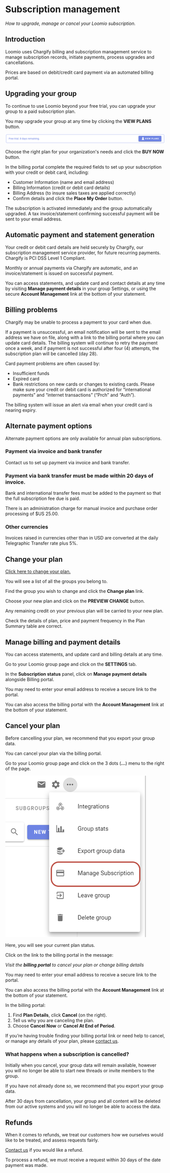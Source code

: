 # Subscription management
_How to upgrade, manage or cancel your Loomio subscription._

## Introduction
Loomio uses Chargify billing and subscription management service to manage subscription records, initiate payments, process upgrades and cancellations.

Prices are based on debit/credit card payment via an automated billing portal.

## Upgrading your group
To continue to use Loomio beyond your free trial, you can upgrade your group to a paid subscription plan.

You may upgrade your group at any time by clicking the __VIEW PLANS__ button.

![The View plans button](view-plans.png)

Choose the right plan for your organization's needs and click the __BUY NOW__ button.

In the billing portal complete the required fields to set up your subscription with your credit or debit card, including:
- Customer Information (name and email address)
- Billing Information (credit or debit card details)
- Billing Address (to insure sales taxes are applied correctly)
- Confirm details and click the __Place My Order__ button.

The subscription is activated immediately and the group automatically upgraded. A tax invoice/statement confirming successful payment will be sent to your email address.

## Automatic payment and statement generation
Your credit or debit card details are held securely by Chargify, our subscription management service provider, for future recurring payments.  Chargify is PCI DSS Level 1 Compliant.

Monthly or annual payments via Chargify are automatic, and an invoice/statement is issued on successful payment.

You can access statements, and update card and contact details at any time by visiting **Manage payment details** in your group Settings, or using the secure **Account Management** link at the bottom of your statement.

## Billing problems
Chargify may be unable to process a payment to your card when due.

If a payment is unsuccessful, an email notification will be sent to the email address we have on file, along with a link to the billing portal where you can update card details. The billing system will continue to retry the payment once a week, and if payment is not successful after four (4) attempts, the subscription plan will be cancelled (day 28).

Card payment problems are often caused by:
- Insufficient funds
- Expired card
- Bank restrictions on new cards or changes to existing cards. Please make sure your credit or debit card is authorized for “international payments” and “internet transactions” (“Prch” and “Auth”).

The billing system will issue an alert via email when your credit card is nearing expiry.

## Alternate payment options
Alternate payment options are only available for annual plan subscriptions.

### Payment via invoice and bank transfer
Contact us to set up payment via invoice and bank transfer.

### Payment via bank transfer must be made within 20 days of invoice.
Bank and international transfer fees must be added to the payment so that the full subscription fee due is paid.

There is an administration charge for manual invoice and purchase order processing of $US 25.00.

### Other currencies
Invoices raised in currencies other than in USD are converted at the daily Telegraphic Transfer rate plus 5%.

## Change your plan

[Click here to change your plan.](https://www.loomio.org/upgrade/)

You will see a list of all the groups you belong to.

Find the group you wish to change and click the **Change plan** link.

Choose your new plan and click on the **PREVIEW CHANGE** button.

Any remaining credit on your previous plan will be carried to your new plan.

Check the details of plan, price and payment frequency in the Plan Summary table are correct. 

## Manage billing and payment details
You can access statements, and update card and billing details at any time.

Go to your Loomio group page and click on the __SETTINGS__ tab.  

In the **Subscription status** panel, click on **Manage payment details** alongside Billing portal. 

You may need to enter your email address to receive a secure link to the portal. 

You can also access the billing portal with the **Account Management** link at the bottom of your statement.

## Cancel your plan
Before cancelling your plan, we recommend that you export your group data. 

You can cancel your plan via the billing portal.

Go to your Loomio group page and click on the 3 dots (**...**) menu to the right of the page. 

![](manage-subscription.png#width-50)

Here, you will see your current plan status.

Click on the link to the billing portal in the message:

*Visit the **billing portal** to cancel your plan or change billing details*

You may need to enter your email address to receive a secure link to the portal. 

You can also access the billing portal with the **Account Management** link at the bottom of your statement.

In the billing portal:

1. Find **Plan Details**, click **Cancel** (on the right).
2. Tell us why you are canceling the plan.
3. Choose **Cancel Now** or **Cancel At End of Period**.

If you’re having trouble finding your billing portal link or need help to cancel, or manage any details of your plan, please [contact us](https://www.loomio.org/contact).

### What happens when a subscription is cancelled?
Initially when you cancel, your group data will remain available, however you will no longer be able to start new threads or invite members to the group. 

If you have not already done so, we recommend that you export your group data. 

After 30 days from cancellation, your group and all content will be deleted from our active systems and you will no longer be able to access the data. 

## Refunds
When it comes to refunds, we treat our customers how we ourselves would like to be treated, and assess requests fairly.

[Contact us](https://www.loomio.org/contact) if you would like a refund. 

To process a refund, we must receive a request within 30 days of the date payment was made.
